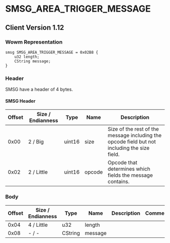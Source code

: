 # SMSG_AREA_TRIGGER_MESSAGE

## Client Version 1.12

### Wowm Representation
```rust,ignore
smsg SMSG_AREA_TRIGGER_MESSAGE = 0x02B8 {
    u32 length;
    CString message;
}
```
### Header

SMSG have a header of 4 bytes.

#### SMSG Header

| Offset | Size / Endianness | Type   | Name   | Description |
| ------ | ----------------- | ------ | ------ | ----------- |
| 0x00   | 2 / Big           | uint16 | size   | Size of the rest of the message including the opcode field but not including the size field.|
| 0x02   | 2 / Little        | uint16 | opcode | Opcode that determines which fields the message contains.|

### Body

| Offset | Size / Endianness | Type | Name | Description | Comment |
| ------ | ----------------- | ---- | ---- | ----------- | ------- |
| 0x04 | 4 / Little | u32 | length |  |  |
| 0x08 | - / - | CString | message |  |  |

